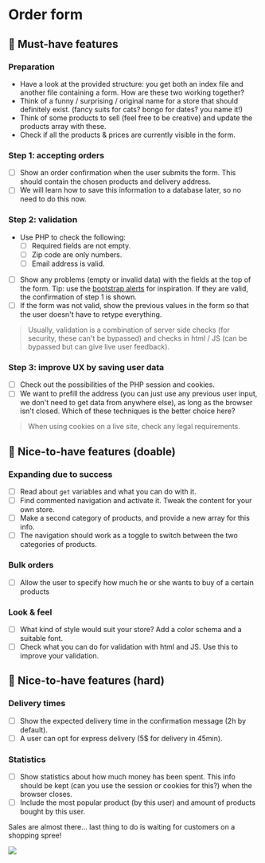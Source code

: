 # Order form

## 🌱 Must-have features

### Preparation
- Have a look at the provided structure: you get both an index file and another file containing a form. How are these two working together?
- Think of a funny / surprising / original name for a store that should definitely exist. (fancy suits for cats? bongo for dates? you name it!)
- Think of some products to sell (feel free to be creative) and update the products array with these.
- Check if all the products & prices are currently visible in the form.

### Step 1: accepting orders
- [ ] Show an order confirmation when the user submits the form. This should contain the chosen products and delivery address.
- [ ] We will learn how to save this information to a database later, so no need to do this now.

### Step 2: validation
- Use PHP to check the following:
    - [ ] Required fields are not empty.
    - [ ] Zip code are only numbers.
    - [ ] Email address is valid.
- [ ] Show any problems (empty or invalid data) with the fields at the top of the form. Tip: use the [bootstrap alerts](https://getbootstrap.com/docs/4.0/components/alerts/) for inspiration. If they are valid, the confirmation of step 1 is shown.
- [ ] If the form was not valid, show the previous values in the form so that the user doesn't have to retype everything.

> Usually, validation is a combination of server side checks (for security, these can't be bypassed) and checks in html / JS (can be bypassed but can give live user feedback).

### Step 3: improve UX by saving user data
- [ ] Check out the possibilities of the PHP session and cookies.
- [ ] We want to prefill the address (you can just use any previous user input, we don't need to get data from anywhere else), as long as the browser isn't closed. Which of these techniques is the better choice here?

> When using cookies on a live site, check any legal requirements.

## 🌼 Nice-to-have features (doable)

### Expanding due to success
- [ ] Read about `get` variables and what you can do with it.
- [ ] Find commented navigation and activate it. Tweak the content for your own store.
- [ ] Make a second category of products, and provide a new array for this info.
- [ ] The navigation should work as a toggle to switch between the two categories of products.

### Bulk orders
- [ ] Allow the user to specify how much he or she wants to buy of a certain products

### Look & feel
- [ ] What kind of style would suit your store? Add a color schema and a suitable font.
- [ ] Check what you can do for validation with html and JS. Use this to improve your validation.

## 🌳 Nice-to-have features (hard)

### Delivery times
- [ ] Show the expected delivery time in the confirmation message (2h by default).
- [ ] A user can opt for express delivery (5$ for delivery in 45min).

### Statistics
- [ ] Show statistics about how much money has been spent. This info should be kept (can you use the session or cookies for this?) when the browser closes.
- [ ] Include the most popular product (by this user) and amount of products bought by this user.

Sales are almost there... last thing to do is waiting for customers on a shopping spree!

![](https://media.giphy.com/media/iJmi4OLkDgO9aZWS1R/giphy.gif)
